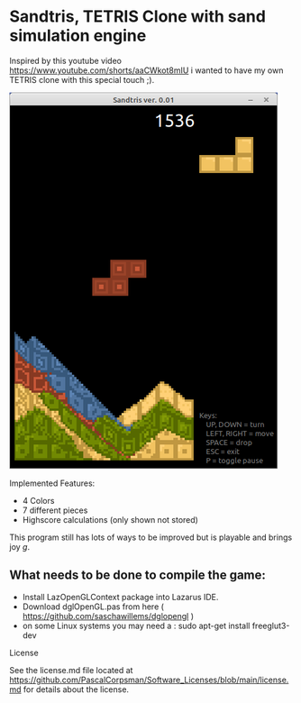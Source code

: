 # Sandtris, TETRIS Clone with sand simulation engine

Inspired by this youtube video https://www.youtube.com/shorts/aaCWkot8mIU i wanted to have my own TETRIS clone with this special touch ;).

![](preview.png)

Implemented Features:
 - 4 Colors
 - 7 different pieces
 - Highscore calculations (only shown not stored)

This program still has lots of ways to be improved but is playable and brings joy *g*.


## What needs to be done to compile the game:

- Install LazOpenGLContext package into Lazarus IDE.
- Download dglOpenGL.pas from here ( https://github.com/saschawillems/dglopengl )
- on some Linux systems you may need a : sudo apt-get install freeglut3-dev   

License

See the license.md file located at https://github.com/PascalCorpsman/Software_Licenses/blob/main/license.md for details about the license.
